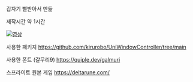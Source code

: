 갑자기 삘받아서 만듦

제작시간 약 1시간

[![영상](https://img.youtube.com/vi/eqq8NC81wcA/0.jpg)](https://www.youtube.com/watch?v=eqq8NC81wcA)

사용한 패키지
https://github.com/kirurobo/UniWindowController/tree/main

사용한 폰트 (갈무리9)
https://quiple.dev/galmuri

스프라이트 원본 게임
https://deltarune.com/
